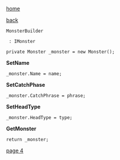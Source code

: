[home](./page01.md)

[back](./page02.md)


```
MonsterBuilder
```


```
 : IMonster
```



```
private Monster _monster = new Monster();
```
**SetName**

```
_monster.Name = name;
```

**SetCatchPhase**

```
_monster.CatchPhrase = phrase;
```

**SetHeadType**

```
_monster.HeadType = type;
```

**GetMonster**

```
return _monster;
```


[page 4](./page04.md)
